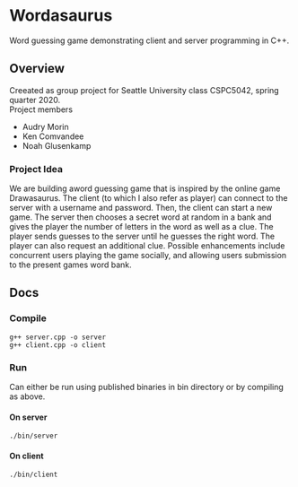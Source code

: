 # Wordasaurus
Word guessing game demonstrating client and server programming in C++.  

## Overview
Creeated as group project for Seattle University class CSPC5042, spring quarter 2020.  
Project members
- Audry Morin
- Ken Comvandee
- Noah Glusenkamp

### Project Idea
We are building aword guessing game that is inspired by the online game Drawasaurus. The client (to which I also refer as player) can connect to the server with a username and password. Then, the client can start a new game. The server then chooses a secret word at random in a bank and gives the player the number of letters in the word as well as a clue. The player sends guesses to the server until he guesses the right word. The player can also request an additional clue. Possible enhancements include concurrent users playing the game socially, and allowing users submission to the present games word bank.

## Docs
### Compile
```
g++ server.cpp -o server 
g++ client.cpp -o client
```

### Run
Can either be run using published binaries in bin directory or by compiling as above.
#### On server
```
./bin/server
```
#### On client
```
./bin/client
```